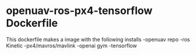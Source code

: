 # openuav-ros-px4-tensorflow Dockerfile
This dockerfile makes a image with the following installs
-openuav repo
-ros Kinetic
-px4/mavros/mavlink
-openai gym
-tensorflow

